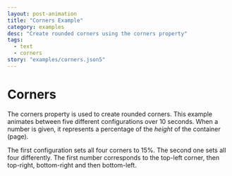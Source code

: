 ```yaml
---
layout: post-animation
title: "Corners Example"
category: examples
desc: "Create rounded corners using the corners property"
tags: 
  - text
  - corners
story: "examples/corners.json5"
---
```

# Corners

The corners property is used to create rounded corners.  This example animates between five different configurations over 10 seconds. When a number is given, it represents a percentage of the _height_ of the container (page).

The first configuration sets all four corners to 15%.  The second one sets all four differently.  The first number corresponds to the top-left corner, then top-right, bottom-right and then bottom-left.